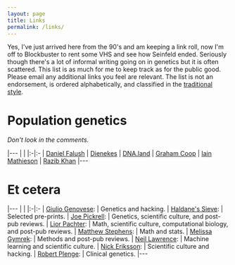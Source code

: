 ```yaml
---
layout: page
title: Links
permalink: /links/
---
```


Yes, I've just arrived here from the 90's and am keeping a link roll, now I'm off to Blockbuster to rent some VHS and see how Seinfeld ended. Seriously though there's a lot of informal writing going on in genetics but it is often scattered. This list is as much for me to keep track as for the public good. Please email any additional links you feel are relevant. The list is not an endorsement, is ordered alphabetically, and classified in the [traditional style](https://en.wikipedia.org/wiki/Celestial_Emporium_of_Benevolent_Knowledge).

# Population genetics
*Don't look in the comments.*

|---
| | 
|:-|:-
| [Daniel Falush](http://paintmychromosomes.blogspot.com/)
| [Dienekes](http://dienekes.blogspot.com/)
| [DNA.land](https://blog.dna.land/)
| [Graham Coop](http://gcbias.org/)
| [Iain Mathieson](http://mathii.github.io/)
| [Razib Khan](http://www.unz.com/author/razib-khan/)
|---

# Et cetera

|---
| | 
|:-|:-
| [Giulio Genovese](http://apol1.blogspot.com/): | Genetics and hacking.
| [Haldane's Sieve](http://haldanessieve.org/): |  Selected pre-prints.
| [Joe Pickrell](https://joepickrell.wordpress.com/): | Genetics, scientific culture, and post-pub reviews.
| [Lior Pachter](https://liorpachter.wordpress.com/): | Math, scientific culture, computational biology, and post-pub reviews.
| [Matthew Stephens](http://stephens999.github.io/blog/): | Math and stats.
| [Melissa Gymrek](http://melissagymrek.com/blog/): | Methods and post-pub reviews.
| [Neil Lawrence](http://inverseprobability.com/blog.html): | Machine learning and scientific culture.
| [Nick Eriksson](http://nickeriksson.blogspot.com/): | Scientific culture and hacking.
| [Robert Plenge](http://www.plengegen.com/): | Clinical genetics.
|---
